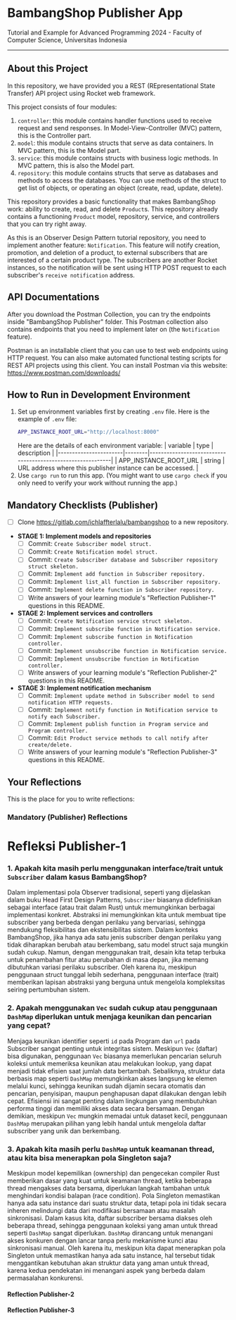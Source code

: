 # BambangShop Publisher App
Tutorial and Example for Advanced Programming 2024 - Faculty of Computer Science, Universitas Indonesia

---

## About this Project
In this repository, we have provided you a REST (REpresentational State Transfer) API project using Rocket web framework.

This project consists of four modules:
1.  `controller`: this module contains handler functions used to receive request and send responses.
    In Model-View-Controller (MVC) pattern, this is the Controller part.
2.  `model`: this module contains structs that serve as data containers.
    In MVC pattern, this is the Model part.
3.  `service`: this module contains structs with business logic methods.
    In MVC pattern, this is also the Model part.
4.  `repository`: this module contains structs that serve as databases and methods to access the databases.
    You can use methods of the struct to get list of objects, or operating an object (create, read, update, delete).

This repository provides a basic functionality that makes BambangShop work: ability to create, read, and delete `Product`s.
This repository already contains a functioning `Product` model, repository, service, and controllers that you can try right away.

As this is an Observer Design Pattern tutorial repository, you need to implement another feature: `Notification`.
This feature will notify creation, promotion, and deletion of a product, to external subscribers that are interested of a certain product type.
The subscribers are another Rocket instances, so the notification will be sent using HTTP POST request to each subscriber's `receive notification` address.

## API Documentations

After you download the Postman Collection, you can try the endpoints inside "BambangShop Publisher" folder.
This Postman collection also contains endpoints that you need to implement later on (the `Notification` feature).

Postman is an installable client that you can use to test web endpoints using HTTP request.
You can also make automated functional testing scripts for REST API projects using this client.
You can install Postman via this website: https://www.postman.com/downloads/

## How to Run in Development Environment
1.  Set up environment variables first by creating `.env` file.
    Here is the example of `.env` file:
    ```bash
    APP_INSTANCE_ROOT_URL="http://localhost:8000"
    ```
    Here are the details of each environment variable:
    | variable              | type   | description                                                |
    |-----------------------|--------|------------------------------------------------------------|
    | APP_INSTANCE_ROOT_URL | string | URL address where this publisher instance can be accessed. |
2.  Use `cargo run` to run this app.
    (You might want to use `cargo check` if you only need to verify your work without running the app.)

## Mandatory Checklists (Publisher)
-   [ ] Clone https://gitlab.com/ichlaffterlalu/bambangshop to a new repository.
-   **STAGE 1: Implement models and repositories**
    -   [ ] Commit: `Create Subscriber model struct.`
    -   [ ] Commit: `Create Notification model struct.`
    -   [ ] Commit: `Create Subscriber database and Subscriber repository struct skeleton.`
    -   [ ] Commit: `Implement add function in Subscriber repository.`
    -   [ ] Commit: `Implement list_all function in Subscriber repository.`
    -   [ ] Commit: `Implement delete function in Subscriber repository.`
    -   [ ] Write answers of your learning module's "Reflection Publisher-1" questions in this README.
-   **STAGE 2: Implement services and controllers**
    -   [ ] Commit: `Create Notification service struct skeleton.`
    -   [ ] Commit: `Implement subscribe function in Notification service.`
    -   [ ] Commit: `Implement subscribe function in Notification controller.`
    -   [ ] Commit: `Implement unsubscribe function in Notification service.`
    -   [ ] Commit: `Implement unsubscribe function in Notification controller.`
    -   [ ] Write answers of your learning module's "Reflection Publisher-2" questions in this README.
-   **STAGE 3: Implement notification mechanism**
    -   [ ] Commit: `Implement update method in Subscriber model to send notification HTTP requests.`
    -   [ ] Commit: `Implement notify function in Notification service to notify each Subscriber.`
    -   [ ] Commit: `Implement publish function in Program service and Program controller.`
    -   [ ] Commit: `Edit Product service methods to call notify after create/delete.`
    -   [ ] Write answers of your learning module's "Reflection Publisher-3" questions in this README.

## Your Reflections
This is the place for you to write reflections:

### Mandatory (Publisher) Reflections

# Refleksi Publisher-1

### 1. Apakah kita masih perlu menggunakan interface/trait untuk `Subscriber` dalam kasus BambangShop?

Dalam implementasi pola Observer tradisional, seperti yang dijelaskan dalam buku Head First Design Patterns, `Subscriber` biasanya didefinisikan sebagai interface (atau trait dalam Rust) untuk memungkinkan berbagai implementasi konkret. Abstraksi ini memungkinkan kita untuk membuat tipe subscriber yang berbeda dengan perilaku yang bervariasi, sehingga mendukung fleksibilitas dan ekstensibilitas sistem. Dalam konteks BambangShop, jika hanya ada satu jenis subscriber dengan perilaku yang tidak diharapkan berubah atau berkembang, satu model struct saja mungkin sudah cukup. Namun, dengan menggunakan trait, desain kita tetap terbuka untuk penambahan fitur atau perubahan di masa depan, jika memang dibutuhkan variasi perilaku subscriber. Oleh karena itu, meskipun penggunaan struct tunggal lebih sederhana, penggunaan interface (trait) memberikan lapisan abstraksi yang berguna untuk mengelola kompleksitas seiring pertumbuhan sistem.

### 2. Apakah menggunakan `Vec` sudah cukup atau penggunaan `DashMap` diperlukan untuk menjaga keunikan dan pencarian yang cepat?

Menjaga keunikan identifier seperti `id` pada Program dan `url` pada Subscriber sangat penting untuk integritas sistem. Meskipun `Vec` (daftar) bisa digunakan, penggunaan `Vec` biasanya memerlukan pencarian seluruh koleksi untuk memeriksa keunikan atau melakukan lookup, yang dapat menjadi tidak efisien saat jumlah data bertambah. Sebaliknya, struktur data berbasis map seperti `DashMap` memungkinkan akses langsung ke elemen melalui kunci, sehingga keunikan sudah dijamin secara otomatis dan pencarian, penyisipan, maupun penghapusan dapat dilakukan dengan lebih cepat. Efisiensi ini sangat penting dalam lingkungan yang membutuhkan performa tinggi dan memiliki akses data secara bersamaan. Dengan demikian, meskipun `Vec` mungkin memadai untuk dataset kecil, penggunaan `DashMap` merupakan pilihan yang lebih handal untuk mengelola daftar subscriber yang unik dan berkembang.

### 3. Apakah kita masih perlu `DashMap` untuk keamanan thread, atau kita bisa menerapkan pola Singleton saja?

Meskipun model kepemilikan (ownership) dan pengecekan compiler Rust memberikan dasar yang kuat untuk keamanan thread, ketika beberapa thread mengakses data bersama, diperlukan langkah tambahan untuk menghindari kondisi balapan (race condition). Pola Singleton memastikan hanya ada satu instance dari suatu struktur data, tetapi pola ini tidak secara inheren melindungi data dari modifikasi bersamaan atau masalah sinkronisasi. Dalam kasus kita, daftar subscriber bersama diakses oleh beberapa thread, sehingga penggunaan koleksi yang aman untuk thread seperti `DashMap` sangat diperlukan. `DashMap` dirancang untuk menangani akses konkuren dengan lancar tanpa perlu mekanisme kunci atau sinkronisasi manual. Oleh karena itu, meskipun kita dapat menerapkan pola Singleton untuk memastikan hanya ada satu instance, hal tersebut tidak menggantikan kebutuhan akan struktur data yang aman untuk thread, karena kedua pendekatan ini menangani aspek yang berbeda dalam permasalahan konkurensi.

#### Reflection Publisher-2

#### Reflection Publisher-3
